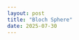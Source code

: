 ```yaml
---
layout: post
title: "Bloch Sphere"
date: 2025-07-30
---
```


<script>
      var mathbox = MathBox.mathBox({
        plugins: ["core", "controls", "cursor", "mathbox"],
        controls: {
          // Orbit controls, i.e. Euler angles, with gimbal lock
          klass: THREE.OrbitControls,

          // Trackball controls, i.e. Free quaternion rotation
          //klass: THREE.TrackballControls,
        },
      });
      if (mathbox.fallback) throw "WebGL not supported";

      var three = mathbox.three;
      three.renderer.setClearColor(new THREE.Color(0xffffff), 1.0);

            // Dat GUI
      var gui = new dat.GUI();
      var props = {
        theta: 0,
        phi: 0,
      };
      gui.add(props, "theta").min(0).max(3.14).step(0.1);
      gui.add(props, "phi").min(0).max(6.28).step(0.2);
  
      var camera =
      mathbox
      .camera({
        proxy: true,
        position: [3, 3, 3],
        up: [0,0,1],
      });

          // 2D cartesian
    var view =
      mathbox
      .cartesian({
        range: [[-2, 2], [-2, 2], [-2, 2]],
        scale: [1, 1, 1],
      });

    // Axes + grid
    view
      .axis({
        axis: 1,
        width: 3,
      })
      .axis({
        axis: 2,
        width: 3,
      })
      .axis({
        axis: 3,
        width: 3,
      })
      .grid({
        width: 2,
        divideX: 10,
        divideY: 10,
      });

             var scale =
  view.scale({
    divide: 10,
  });

      var ticks =
  view.ticks({
    width: 5,
    size: 15,
    color: 'black',
  });

      var format =
  view.format({
    digits: 3,
    weight: 'bold',
  });

      var labels =
  view.label({
    color: 'red',
    zIndex: 1,
  });


// === Axis labels ===
// X label
view.array({ data: [[2.2, 0, 0]], channels: 3 })
    .text({ data: ['X'] })
    .label({ color: 'red', size: 24, outline: 4 });

// Y label
view.array({ data: [[0, 2.2, 0]], channels: 3 })
    .text({ data: ['Y'] })
    .label({ color: 'green', size: 24, outline: 4 });

// Z label
view.array({ data: [[0, 0, 2.2]], channels: 3 })
    .text({ data: ['Z'] })
    .label({ color: 'blue', size: 24, outline: 4 });
      // Make axes black
    mathbox.select('axis').set('color', 'black');

      // Calibrate focus distance for units
    mathbox.set('focus', 3);


var data =
      view
      .volume({
        expr: function (emit, x,y,z) {
          emit(0, 0, 0);
            emit(Math.sin(props.theta)*Math.cos(props.phi), Math.sin(props.theta)*Math.sin(props.phi), Math.cos(props.theta));
        },
        width: 1,
        height: 1,
        depth: 1,
        channels: 3,
        items: 2,
      });

      var points =
  view.vector({
    end: true,
    width: 5,
    color: '#50A000',
  });

            var vector =
  view.interval({
    expr: function (emit, x, i, t) {
      emit(x, 0);
      emit(x, -Math.sin(x + t));
    },
    width: 1,
    channels: 2,
    items: 2,
  })
  .vector({
    end: true,
    width: 5,
    color: '#50A000',
  });
      

</script>
